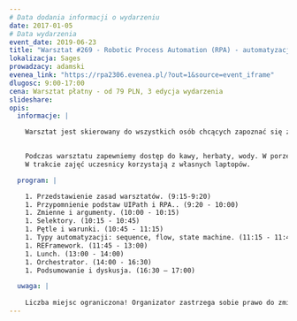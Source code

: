 ```yaml
---
# Data dodania informacji o wydarzeniu
date: 2017-01-05
# Data wydarzenia
event_date: 2019-06-23
title: "Warsztat #269 - Robotic Process Automation (RPA) - automatyzacja procesów w pigułce cz.2"
lokalizacja: Sages
prowadzacy: adamski
evenea_link: "https://rpa2306.evenea.pl/?out=1&source=event_iframe"
dlugosc: 9:00-17:00
cena: Warsztat płatny - od 79 PLN, 3 edycja wydarzenia
slideshare:
opis:
  informacje: |

    Warsztat jest skierowany do wszystkich osób chcących zapoznać się z tematyką automatyzacji procesów, integracji, wyzwań związanych z RPA oraz dobrymi praktykami. Nie jest konieczna znajomość żadnego języka programowania. W ramach warsztatów dowiesz się, czym jest RPA, które procesy w organizacji mają szansę zostać zautomatyzowane oraz jak przygotować swoją pierwszą automatyzację. W trakcie ćwiczeń uczestnicy warsztatów przygotują automatyzację procesu biznesowego i poznają techniki integracji plików, aplikacji natywnych, stron WWW oraz WebService.
    

    Podczas warsztatu zapewniemy dostęp do kawy, herbaty, wody. W porze obiadowej zapewniamy pizzę w wersji mięsnej lub wegeteriańskiej.
    W trakcie zajęć uczesnicy korzystają z własnych laptopów.

  program: |

    1. Przedstawienie zasad warsztatów. (9:15-9:20)
    1. Przypomnienie podstaw UIPath i RPA.. (9:20 - 10:00)
    1. Zmienne i argumenty. (10:00 - 10:15)
    1. Selektory. (10:15 - 10:45)
    1. Pętle i warunki. (10:45 - 11:15)
    1. Typy automatyzacji: sequence, flow, state machine. (11:15 - 11:45)
    1. REFramework. (11:45 - 13:00)
    1. Lunch. (13:00 - 14:00)
    1. Orchestrator. (14:00 - 16:30)
    1. Podsumowanie i dyskusja. (16:30 – 17:00)

  uwaga: |
 
    Liczba miejsc ograniczona! Organizator zastrzega sobie prawo do zmiany lokalizacji wydarzenia oraz jego odwołania w przypadku niezgłoszenia się minimalnej liczby uczestników. 
---
```

